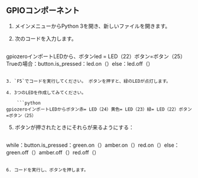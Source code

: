 ## GPIOコンポーネント

1. メインメニューからPython 3を開き、新しいファイルを開きます。

2. 次のコードを入力します。
    
    ```python
gpiozeroインポートLEDから、ボタンled = LED（22）ボタン=ボタン（25）Trueの場合：button.is_pressed：led.on（）else：led.off（）
```

3. `F5`でコードを実行してください。 ボタンを押すと、緑のLEDが点灯します。

4. 3つのLEDを作成してみてください。
    
    ```python
gpiozeroインポートLEDからボタン赤= LED（24）黄色= LED（23）緑= LED（22）ボタン=ボタン（25）
```

5. ボタンが押されたときにそれらが来るようにする：
    
    ```python
while：button.is_pressed：green.on（）amber.on（）red.on（）else：green.off（）amber.off（）red.off（）
```

6. コードを実行し、ボタンを押します。